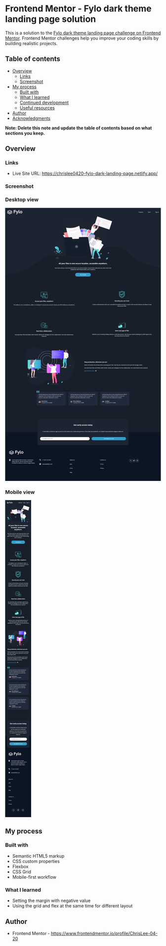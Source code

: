 # Frontend Mentor - Fylo dark theme landing page solution

This is a solution to the [Fylo dark theme landing page challenge on Frontend Mentor](https://www.frontendmentor.io/challenges/fylo-dark-theme-landing-page-5ca5f2d21e82137ec91a50fd). Frontend Mentor challenges help you improve your coding skills by building realistic projects. 

## Table of contents

- [Overview](#overview)
  - [Links](#links)
  - [Screenshot](#screenshot)
- [My process](#my-process)
  - [Built with](#built-with)
  - [What I learned](#what-i-learned)
  - [Continued development](#continued-development)
  - [Useful resources](#useful-resources)
- [Author](#author)
- [Acknowledgments](#acknowledgments)

**Note: Delete this note and update the table of contents based on what sections you keep.**

## Overview

### Links

- Live Site URL: https://chrislee0420-fylo-dark-landing-page.netlify.app/

### Screenshot

### Desktop view
![](images/desktop-prevIew.png)

### Mobile view
![](images/mobile-prewiew.png)

## My process

### Built with

- Semantic HTML5 markup
- CSS custom properties
- Flexbox
- CSS Grid
- Mobile-first workflow

### What I learned

- Setting the margin with negative value
- Using the grid and flex at the same time for different layout 

## Author

- Frontend Mentor - https://www.frontendmentor.io/profile/ChrisLee-04-20
